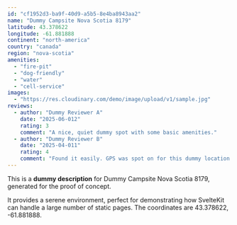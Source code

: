 ```yaml
---
id: "cf1952d3-ba9f-40d9-a5b5-8e4ba8943aa2"
name: "Dummy Campsite Nova Scotia 8179"
latitude: 43.378622
longitude: -61.881888
continent: "north-america"
country: "canada"
region: "nova-scotia"
amenities:
  - "fire-pit"
  - "dog-friendly"
  - "water"
  - "cell-service"
images:
  - "https://res.cloudinary.com/demo/image/upload/v1/sample.jpg"
reviews:
  - author: "Dummy Reviewer A"
    date: "2025-06-012"
    rating: 3
    comment: "A nice, quiet dummy spot with some basic amenities."
  - author: "Dummy Reviewer B"
    date: "2025-04-011"
    rating: 4
    comment: "Found it easily. GPS was spot on for this dummy location."
---
```


This is a **dummy description** for Dummy Campsite Nova Scotia 8179, generated for the proof of concept.

It provides a serene environment, perfect for demonstrating how SvelteKit can handle a large number of static pages. The coordinates are 43.378622, -61.881888.

